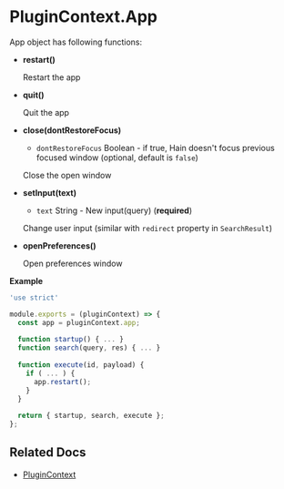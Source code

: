 # PluginContext.App
App object has following functions:
* **restart()**
 
  Restart the app
  
* **quit()**

  Quit the app
  
* **close(dontRestoreFocus)**
  - `dontRestoreFocus` Boolean - if true, Hain doesn't focus previous focused window (optional, default is `false`)

  Close the open window
  
* **setInput(text)**
  - `text` String - New input(query) (**required**)

  Change user input (similar with `redirect` property in `SearchResult`)
  
* **openPreferences()**
  
  Open preferences window

**Example**
```javascript
'use strict'

module.exports = (pluginContext) => {
  const app = pluginContext.app;
  
  function startup() { ... }
  function search(query, res) { ... }
  
  function execute(id, payload) {
    if ( ... ) {
      app.restart();
    }
  }
  
  return { startup, search, execute };
};
```

## Related Docs
* [PluginContext](plugin-context.md)

